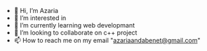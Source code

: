 - 👋 Hi, I’m Azaria
- 👀 I’m interested in 
- 🌱 I’m currently learning web developmant
- 💞️ I’m looking to collaborate on c++ project
- 📫 How to reach me on my email "azariaandabenet@gmail.com"
